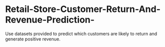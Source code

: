 # Retail-Store-Customer-Return-And-Revenue-Prediction-
Use datasets provided to predict which customers are likely to return and generate positive revenue. 
